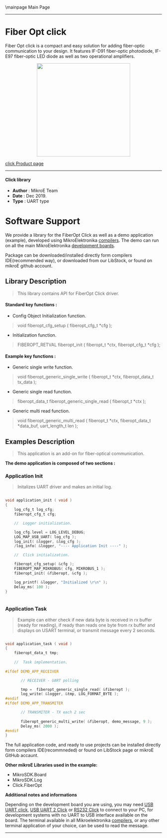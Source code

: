 \mainpage Main Page
 
 

---
# Fiber Opt click

Fiber Opt click is a compact and easy solution for adding fiber-optic communication to your design. It features IF-D91 fiber-optic photodiode, IF-E97 fiber-optic LED diode as well as two operational amplifiers.

<p align="center">
  <img src="https://download.mikroe.com/images/click_for_ide/fiberopt_click.png" height=300px>
</p>

[click Product page](<https://www.mikroe.com/fiber-opt-33v-click>)

---


#### Click library 

- **Author**        : MikroE Team
- **Date**          : Dec 2019.
- **Type**          : UART type


# Software Support

We provide a library for the FiberOpt Click 
as well as a demo application (example), developed using MikroElektronika 
[compilers](https://shop.mikroe.com/compilers). 
The demo can run on all the main MikroElektronika [development boards](https://shop.mikroe.com/development-boards).

Package can be downloaded/installed directly form compilers IDE(recommended way), or downloaded from our LibStock, or found on mikroE github account. 

## Library Description

> This library contains API for FiberOpt Click driver.

#### Standard key functions :

- Config Object Initialization function.
> void fiberopt_cfg_setup ( fiberopt_cfg_t *cfg ); 
 
- Initialization function.
> FIBEROPT_RETVAL fiberopt_init ( fiberopt_t *ctx, fiberopt_cfg_t *cfg );

#### Example key functions :

- Generic single write function.
> void fiberopt_generic_single_write ( fiberopt_t *ctx, fiberopt_data_t tx_data );
 
- Generic single read function.
> fiberopt_data_t fiberopt_generic_single_read ( fiberopt_t *ctx );

- Generic multi read function.
> void fiberopt_generic_multi_read ( fiberopt_t *ctx, fiberopt_data_t *data_buf,  uart_length_t len );

## Examples Description

> This application is an add-on for fiber-optical communication.

**The demo application is composed of two sections :**

### Application Init 

> Initalizes UART driver and makes an initial log.

```c

void application_init ( void )
{
    log_cfg_t log_cfg;
    fiberopt_cfg_t cfg;

    //  Logger initialization.

    log_cfg.level = LOG_LEVEL_DEBUG;
    LOG_MAP_USB_UART( log_cfg );
    log_init( &logger, &log_cfg );
    /log_info( &logger, "---- Application Init ----" );

    //  Click initialization.

    fiberopt_cfg_setup( &cfg );
    FIBEROPT_MAP_MIKROBUS( cfg, MIKROBUS_1 );
    fiberopt_init( &fiberopt, &cfg );

    log_printf( &logger, "Initialized \r\n" );
    Delay_ms( 100 );
}
  
```

### Application Task

> Example can either check if new data byte is received in rx buffer (ready for reading),
> if ready than reads one byte from rx buffer and displays on USART terminal, or transmit message every 2 seconds.

```c

void application_task ( void )
{
    fiberopt_data_t tmp;
    
    //  Task implementation.
    
#ifdef DEMO_APP_RECEIVER

       // RECEIVER - UART polling

       tmp =  fiberopt_generic_single_read( &fiberopt );
       log_write( &logger, &tmp, LOG_FORMAT_BYTE );
#endif
#ifdef DEMO_APP_TRANSMITER

       // TRANSMITER - TX each 2 sec
       
       fiberopt_generic_multi_write( &fiberopt, demo_message, 9 );
       Delay_ms( 2000 );
#endif
}

```

The full application code, and ready to use projects can be  installed directly form compilers IDE(recommneded) or found on LibStock page or mikroE GitHub accaunt.

**Other mikroE Libraries used in the example:** 

- MikroSDK.Board
- MikroSDK.Log
- Click.FiberOpt

**Additional notes and informations**

Depending on the development board you are using, you may need 
[USB UART click](https://shop.mikroe.com/usb-uart-click), 
[USB UART 2 Click](https://shop.mikroe.com/usb-uart-2-click) or 
[RS232 Click](https://shop.mikroe.com/rs232-click) to connect to your PC, for 
development systems with no UART to USB interface available on the board. The 
terminal available in all Mikroelektronika 
[compilers](https://shop.mikroe.com/compilers), or any other terminal application 
of your choice, can be used to read the message.



---
